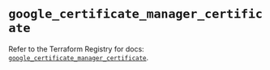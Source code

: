 # `google_certificate_manager_certificate`

Refer to the Terraform Registry for docs: [`google_certificate_manager_certificate`](https://registry.terraform.io/providers/hashicorp/google/6.36.1/docs/resources/certificate_manager_certificate).
